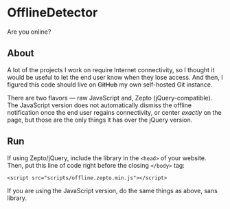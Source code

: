 # OfflineDetector

Are you online?



## About

A lot of the projects I work on require Internet connectivity, so I thought it would be useful to let the end user know when they lose access. And then, I figured this code should live on ~~GitHub~~ my own self-hosted Git instance.

There are two flavors — raw JavaScript and, Zepto (jQuery-compatible). The JavaScript version does not automatically dismiss the offline notification once the end user regains connectivity, or center *exactly* on the page, but those are the only things it has over the jQuery version.



## Run

If using Zepto/jQuery, include the library in the `<head>` of your website. Then, put this line of code right before the closing `</body>` tag:

`<script src="scripts/offline.zepto.min.js"></script>`

If you are using the JavaScript version, do the same things as above, sans library.
